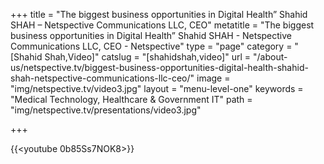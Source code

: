 +++
title = "The biggest business opportunities in Digital Health” Shahid SHAH – Netspective Communications LLC, CEO"
metatitle = "The biggest business opportunities in Digital Health” Shahid SHAH - Netspective Communications LLC, CEO - Netspective"
type = "page"
category = "[Shahid Shah,Video]"
catslug = "[shahidshah,video]"
url = "/about-us/netspective.tv/biggest-business-opportunities-digital-health-shahid-shah-netspective-communications-llc-ceo/"
image = "img/netspective.tv/video3.jpg"
layout = "menu-level-one"
keywords = "Medical Technology, Healthcare & Government IT"
path = "img/netspective.tv/presentations/video3.jpg"

+++

{{<youtube 0b85Ss7NOK8>}}
